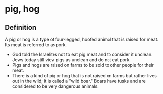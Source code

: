 # pig, hog

## Definition

A pig or hog is a type of four-legged, hoofed animal that is raised for meat. Its meat is referred to as pork.

* God told the Israelites not to eat pig meat and to consider it unclean. Jews today still view pigs as unclean and do not eat pork.
* Pigs and hogs are raised on farms to be sold to other people for their meat.
* There is a kind of pig or hog that is not raised on farms but rather lives out in the wild; it is called a "wild boar." Boars have tusks and are considered to be very dangerous animals.